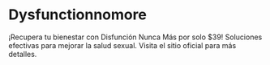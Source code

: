 # Dysfunctionnomore
¡Recupera tu bienestar con Disfunción Nunca Más por solo $39! Soluciones efectivas para mejorar la salud sexual. Visita el sitio oficial para más detalles.
